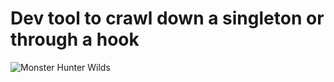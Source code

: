 # Dev tool to crawl down a singleton or through a hook
![Monster Hunter Wilds](https://i.imgur.com/LVnwcuU.png)
